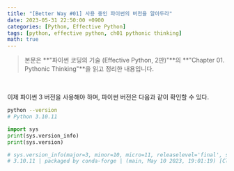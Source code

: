 ```yaml
---
title: "[Better Way #01] 사용 중인 파이썬의 버전을 알아두라"
date: 2023-05-31 22:50:00 +0900
categories: [Python, Effective Python]
tags: [python, effective python, ch01 pythonic thinking]
math: true
---
```


> 본문은 **"파이썬 코딩의 기술 (Effective Python, 2판)"**의 **"Chapter 01. Pythonic Thinking"**을 읽고 정리한 내용입니다.

<br>


이제 파이썬 3 버전을 사용해야 하며, 파이썬 버전은 다음과 같이 확인할 수 있다.

```bash
python --version
# Python 3.10.11
```

```python
import sys
print(sys.version_info)
print(sys.version)

# sys.version_info(major=3, minor=10, micro=11, releaselevel='final', serial=0)
# 3.10.11 | packaged by conda-forge | (main, May 10 2023, 19:01:19) [Clang 14.0.6 ]
```
